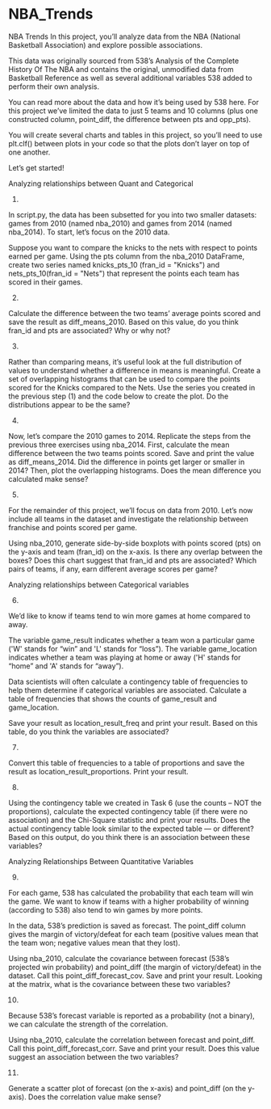 # NBA_Trends

NBA Trends
In this project, you’ll analyze data from the NBA (National Basketball Association) and explore possible associations.

This data was originally sourced from 538’s Analysis of the Complete History Of The NBA and contains the original, unmodified data from Basketball Reference as well as several additional variables 538 added to perform their own analysis.

You can read more about the data and how it’s being used by 538 here. For this project we’ve limited the data to just 5 teams and 10 columns (plus one constructed column, point_diff, the difference between pts and opp_pts).

You will create several charts and tables in this project, so you’ll need to use plt.clf() between plots in your code so that the plots don’t layer on top of one another.

Let’s get started!


Analyzing relationships between Quant and Categorical

1.
In script.py, the data has been subsetted for you into two smaller datasets: games from 2010 (named nba_2010) and games from 2014 (named nba_2014). To start, let’s focus on the 2010 data.

Suppose you want to compare the knicks to the nets with respect to points earned per game. Using the pts column from the nba_2010 DataFrame, create two series named knicks_pts_10 (fran_id = "Knicks") and nets_pts_10(fran_id = "Nets") that represent the points each team has scored in their games.



2.
Calculate the difference between the two teams’ average points scored and save the result as diff_means_2010. Based on this value, do you think fran_id and pts are associated? Why or why not?



3.
Rather than comparing means, it’s useful look at the full distribution of values to understand whether a difference in means is meaningful. Create a set of overlapping histograms that can be used to compare the points scored for the Knicks compared to the Nets. Use the series you created in the previous step (1) and the code below to create the plot. Do the distributions appear to be the same?



4.
Now, let’s compare the 2010 games to 2014. Replicate the steps from the previous three exercises using nba_2014. First, calculate the mean difference between the two teams points scored. Save and print the value as diff_means_2014. Did the difference in points get larger or smaller in 2014? Then, plot the overlapping histograms. Does the mean difference you calculated make sense?



5.
For the remainder of this project, we’ll focus on data from 2010. Let’s now include all teams in the dataset and investigate the relationship between franchise and points scored per game.

Using nba_2010, generate side-by-side boxplots with points scored (pts) on the y-axis and team (fran_id) on the x-axis. Is there any overlap between the boxes? Does this chart suggest that fran_id and pts are associated? Which pairs of teams, if any, earn different average scores per game?



Analyzing relationships between Categorical variables


6.
We’d like to know if teams tend to win more games at home compared to away.

The variable game_result indicates whether a team won a particular game ('W' stands for “win” and 'L' stands for “loss”). The variable game_location indicates whether a team was playing at home or away ('H' stands for “home” and 'A' stands for “away”).

Data scientists will often calculate a contingency table of frequencies to help them determine if categorical variables are associated. Calculate a table of frequencies that shows the counts of game_result and game_location.

Save your result as location_result_freq and print your result. Based on this table, do you think the variables are associated?



7.
Convert this table of frequencies to a table of proportions and save the result as location_result_proportions. Print your result.



8.
Using the contingency table we created in Task 6 (use the counts – NOT the proportions), calculate the expected contingency table (if there were no association) and the Chi-Square statistic and print your results. Does the actual contingency table look similar to the expected table — or different? Based on this output, do you think there is an association between these variables?



Analyzing Relationships Between Quantitative Variables

9.
For each game, 538 has calculated the probability that each team will win the game. We want to know if teams with a higher probability of winning (according to 538) also tend to win games by more points.

In the data, 538’s prediction is saved as forecast. The point_diff column gives the margin of victory/defeat for each team (positive values mean that the team won; negative values mean that they lost).

Using nba_2010, calculate the covariance between forecast (538’s projected win probability) and point_diff (the margin of victory/defeat) in the dataset. Call this point_diff_forecast_cov. Save and print your result. Looking at the matrix, what is the covariance between these two variables?



10.
Because 538’s forecast variable is reported as a probability (not a binary), we can calculate the strength of the correlation.

Using nba_2010, calculate the correlation between forecast and point_diff. Call this point_diff_forecast_corr. Save and print your result. Does this value suggest an association between the two variables?



11.
Generate a scatter plot of forecast (on the x-axis) and point_diff (on the y-axis). Does the correlation value make sense?
